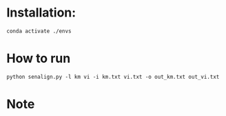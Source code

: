 # Installation:
```
conda activate ./envs
```

# How to run
```
python senalign.py -l km vi -i km.txt vi.txt -o out_km.txt out_vi.txt
```

# Note
